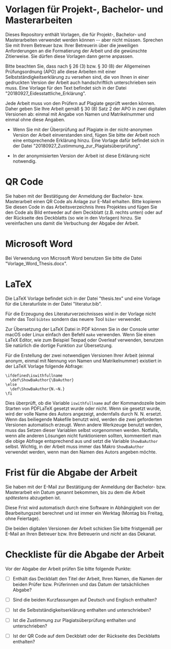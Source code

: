 # Vorlagen für Projekt-, Bachelor- und Masterarbeiten

Dieses Repository enthält Vorlagen, die für Projekt-, Bachelor- und Masterarbeiten verwendet werden können -- aber nicht müssen. Sprechen Sie mit Ihrem Betreuer bzw. Ihrer Betreuerin über die jeweiligen Anforderungen an die Formatierung der Arbeit und die gewünschte Zitierweise. Sie dürfen diese Vorlagen dann gerne anpassen.

Bitte beachten Sie, dass nach § 26 (3) bzw. § 30 (8) der Allgemeinen Prüfungsordnung (APO) alle diese Arbeiten mit einer Selbstständigkeitserklärung zu versehen sind, die von Ihnen in einer gedruckten Version der Arbeit auch handschriftlich unterschrieben sein muss. Eine Vorlage für den Text befindet sich in der Datei "20180927_Eidesstattliche_Erklärung".

Jede Arbeit muss von den Prüfern auf Plagiate geprüft werden können. Daher geben Sie Ihre Arbeit gemäß § 30 (8) Satz 2 der APO in zwei digitalen Versionen ab: einmal mit Angabe von Namen und Matrikelnummer und einmal ohne diese Angaben.

- Wenn Sie mit der Überprüfung auf Plagiate in der nicht-anonymen Version der Arbeit einverstanden sind, fügen Sie bitte der Arbeit noch eine entsprechende Erklärung hinzu. Eine Vorlage dafür befindet sich in der Datei "20180927_Zustimmung_zur_Plagiatsüberprüfung".

- In der anonymisierten Version der Arbeit ist diese Erklärung nicht notwendig.

# QR Code

Sie haben mit der Bestätigung der Anmeldung der Bachelor- bzw. Masterarbeit
einen QR Code als Anlage zur E-Mail erhalten. Bitte kopieren Sie diesen Code
in das Arbeitsverzeichnis Ihres Projektes und fügen Sie den Code als Bild
entweder auf dem Deckblatt (z.B. rechts unten) oder auf der Rückseite des
Deckblatts (so wie in den Vorlagen) hinzu. Sie vereinfachen uns damit
die Verbuchung der Abgabe der Arbeit.

# Microsoft Word

Bei Verwendung von Microsoft Word benutzen Sie bitte die Datei "Vorlage_Word_Thesis.docx".

# LaTeX

Die LaTeX Vorlage befindet sich in der Datei "thesis.tex" und eine Vorlage für die Literaturliste in der Datei "literatur.bib".

Für die Erzeugung des Literaturverzeichnisses wird in der Vorlage nicht mehr das Tool `bibtex` sondern das neuere Tool `biber` verwendet.

Zur Übersetzung der LaTeX Datei in PDF können Sie in der Console unter macOS oder Linux einfach
den Befehl `make` verwenden. Wenn Sie einen LaTeX Editor, wie zum Beispiel
Texpad oder Overleaf verwenden, benutzen Sie natürlich die dortige Funktion
zur Übersetzung.

Für die Erstellung der zwei notwendigen Versionen Ihrer Arbeit (einmal anonym, einmal mit Nennung von Namen und Matrikelnummer) existiert in der LaTeX Vorlage folgende Abfrage:

```
\ifdefined\iswithfullname
  \def\ShowBaAuthor{\BaAuthor}
\else
  \def\ShowBaAuthor{N.~N.}
\fi
```

Dies überprüft, ob die Variable `iswithfullname` auf der Kommandozeile beim Starten von PDFLaTeX gesetzt wurde oder nicht. Wenn sie gesetzt wurde, wird der volle Name des Autors angezeigt, andernfalls durch N. N. ersetzt. Wenn das beiliegende Makefile benutzt wird, werden die zwei geforderten Versionen automatisch erzeugt. Wenn andere Werkzeuge benutzt werden, muss das Setzen dieser Variablen selbst vorgenommen werden. Notfalls, wenn alle anderen Lösungen nicht funktionieren sollten, kommentiert man die obige Abfrage entsprechend aus und setzt die
Variable `ShowBaAuthor` selbst. Wichtig, in der Arbeit muss immer das Makro `ShowBaAuthor` verwendet werden, wenn man den Namen des Autors angeben möchte.

# Frist für die Abgabe der Arbeit

Sie haben mit der E-Mail zur Bestätigung der Anmeldung der Bachelor- bzw. Masterarbeit ein Datum genannt bekommen, bis zu dem die Arbeit _spätestens_ abzugeben ist.

Diese Frist wird automatisch durch eine Software in Abhängigkeit von der Bearbeitungszeit berechnet und ist immer ein Werktag (Montag bis Freitag, ohne Feiertage).

Die beiden digitalen Versionen der Arbeit schicken Sie bitte fristgemäß per E-Mail
an Ihren Betreuer bzw. Ihre Betreuerin und _nicht_ an das Dekanat.

# Checkliste für die Abgabe der Arbeit

Vor der Abgabe der Arbeit prüfen Sie bitte folgende Punkte:

- [ ] Enthält das Deckblatt den Titel der Arbeit, Ihren Namen, die Namen der beiden Prüfer bzw. Prüferinnen und das Datum der tatsächlichen Abgabe?

- [ ] Sind die beiden Kurzfassungen auf Deutsch und Englisch enthalten?

- [ ] Ist die Selbstständigkeitserklärung enthalten und unterschrieben?

- [ ] Ist die Zustimmung zur Plagiatsüberprüfung enthalten und unterschrieben?

- [ ] Ist der QR Code auf dem Deckblatt oder der Rückseite des Deckblatts enthalten?
